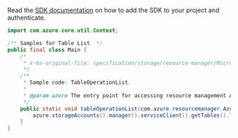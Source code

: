 Read the [SDK documentation](https://github.com/Azure/azure-sdk-for-java/blob/azure-resourcemanager_2.14.0/sdk/resourcemanager/azure-resourcemanager/README.md) on how to add the SDK to your project and authenticate.

```java
import com.azure.core.util.Context;

/** Samples for Table List. */
public final class Main {
    /*
     * x-ms-original-file: specification/storage/resource-manager/Microsoft.Storage/stable/2021-09-01/examples/TableOperationList.json
     */
    /**
     * Sample code: TableOperationList.
     *
     * @param azure The entry point for accessing resource management APIs in Azure.
     */
    public static void tableOperationList(com.azure.resourcemanager.AzureResourceManager azure) {
        azure.storageAccounts().manager().serviceClient().getTables().list("res9290", "sto328", Context.NONE);
    }
}
```
